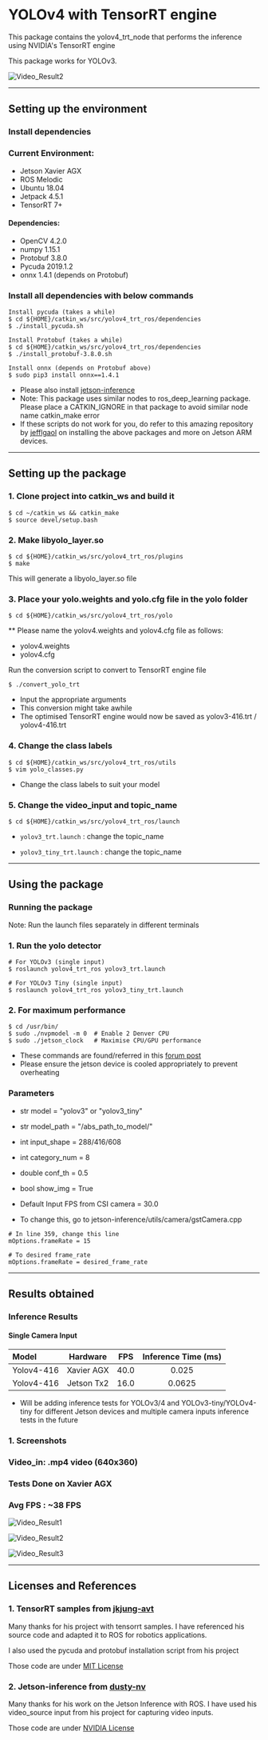 # YOLOv4 with TensorRT engine

This package contains the yolov4_trt_node that performs the inference using NVIDIA's TensorRT engine

This package works for YOLOv3.


![Video_Result2](docs/results.gif)

---
## Setting up the environment

### Install dependencies

### Current Environment:

- Jetson Xavier AGX
- ROS Melodic
- Ubuntu 18.04
- Jetpack 4.5.1
- TensorRT 7+

#### Dependencies:

- OpenCV 4.2.0
- numpy 1.15.1
- Protobuf 3.8.0
- Pycuda 2019.1.2
- onnx 1.4.1 (depends on Protobuf)

### Install all dependencies with below commands

```
Install pycuda (takes a while)
$ cd ${HOME}/catkin_ws/src/yolov4_trt_ros/dependencies
$ ./install_pycuda.sh

Install Protobuf (takes a while)
$ cd ${HOME}/catkin_ws/src/yolov4_trt_ros/dependencies
$ ./install_protobuf-3.8.0.sh

Install onnx (depends on Protobuf above)
$ sudo pip3 install onnx==1.4.1
```

* Please also install [jetson-inference](https://github.com/dusty-nv/ros_deep_learning#jetson-inference)
* Note: This package uses similar nodes to ros_deep_learning package. Please place a CATKIN_IGNORE in that package to avoid similar node name catkin_make error
* If these scripts do not work for you, do refer to this amazing repository by [jefflgaol](https://github.com/jefflgaol/Install-Packages-Jetson-ARM-Family) on installing the above packages and more on Jetson ARM devices.
---
## Setting up the package

### 1. Clone project into catkin_ws and build it

``` 
$ cd ~/catkin_ws && catkin_make
$ source devel/setup.bash
```

### 2. Make libyolo_layer.so

```
$ cd ${HOME}/catkin_ws/src/yolov4_trt_ros/plugins
$ make
```

This will generate a libyolo_layer.so file

### 3. Place your yolo.weights and yolo.cfg file in the yolo folder

```
$ cd ${HOME}/catkin_ws/src/yolov4_trt_ros/yolo
```
** Please name the yolov4.weights and yolov4.cfg file as follows:
- yolov4.weights
- yolov4.cfg

Run the conversion script to convert to TensorRT engine file

```
$ ./convert_yolo_trt
```

- Input the appropriate arguments
- This conversion might take awhile
- The optimised TensorRT engine would now be saved as yolov3-416.trt / yolov4-416.trt

### 4. Change the class labels

```
$ cd ${HOME}/catkin_ws/src/yolov4_trt_ros/utils
$ vim yolo_classes.py
```

- Change the class labels to suit your model

### 5. Change the video_input and topic_name

```
$ cd ${HOME}/catkin_ws/src/yolov4_trt_ros/launch
```

- `yolov3_trt.launch` : change the topic_name

- `yolov3_tiny_trt.launch` : change the topic_name

---
## Using the package

### Running the package

Note: Run the launch files separately in different terminals

### 1. Run the yolo detector

```
# For YOLOv3 (single input)
$ roslaunch yolov4_trt_ros yolov3_trt.launch

# For YOLOv3 Tiny (single input)
$ roslaunch yolov4_trt_ros yolov3_tiny_trt.launch

```

### 2. For maximum performance

```
$ cd /usr/bin/
$ sudo ./nvpmodel -m 0	# Enable 2 Denver CPU
$ sudo ./jetson_clock	# Maximise CPU/GPU performance
```

* These commands are found/referred in this [forum post](https://forums.developer.nvidia.com/t/nvpmodel-and-jetson-clocks/58659/2)
* Please ensure the jetson device is cooled appropriately to prevent overheating

### Parameters

- str model = "yolov3" or "yolov3_tiny" 
- str model_path = "/abs_path_to_model/"
- int input_shape = 288/416/608
- int category_num = 8
- double conf_th = 0.5
- bool show_img = True

- Default Input FPS from CSI camera = 30.0
* To change this, go to jetson-inference/utils/camera/gstCamera.cpp 

``` 
# In line 359, change this line
mOptions.frameRate = 15

# To desired frame_rate
mOptions.frameRate = desired_frame_rate
``` 
---
## Results obtained

### Inference Results
#### Single Camera Input

   | Model    | Hardware |    FPS    |  Inference Time (ms)  | 
   |:---------|:--:|:---------:|:----------------:|
   | Yolov4-416| Xavier AGX | 40.0 | 0.025 |
   | Yolov4-416| Jetson Tx2 | 16.0 | 0.0625 |

   
* Will be adding inference tests for YOLOv3/4 and YOLOv3-tiny/YOLOv4-tiny for different Jetson devices and multiple camera inputs inference tests in the future

### 1. Screenshots 

### Video_in: .mp4 video (640x360)
### Tests Done on Xavier AGX
### Avg FPS : ~38 FPS

![Video_Result1](docs/yolov4_custom_1.png)

![Video_Result2](docs/yolov4_custom_2.png)

![Video_Result3](docs/yolov4_custom_3.png)

---
## Licenses and References

### 1. TensorRT samples from [jkjung-avt](https://github.com/jkjung-avt/) 

Many thanks for his project with tensorrt samples. I have referenced his source code and adapted it to ROS for robotics applications.

I also used the pycuda and protobuf installation script from his project

Those code are under [MIT License](https://github.com/jkjung-avt/tensorrt_demos/blob/master/LICENSE)

### 2. Jetson-inference from [dusty-nv](https://github.com/dusty-nv/ros_deep_learning#jetson-inference)

Many thanks for his work on the Jetson Inference with ROS. I have used his video_source input from his project for capturing video inputs. 

Those code are under [NVIDIA License](https://github.com/dusty-nv/jetson-inference/blob/master/LICENSE.md) 